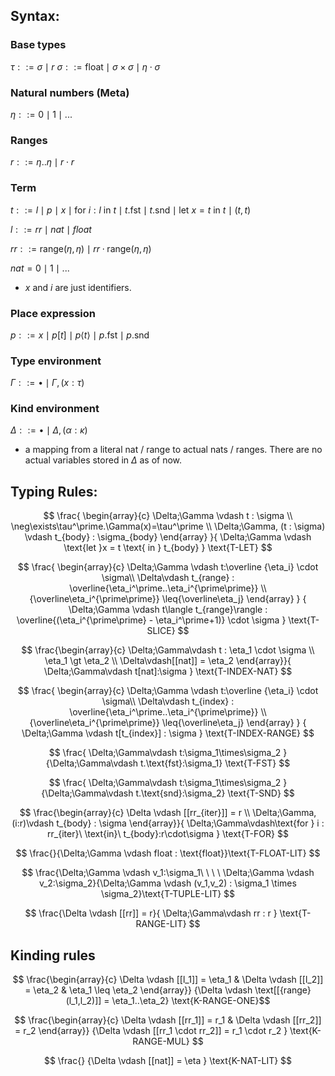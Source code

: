 ## Syntax:
### Base types
$\tau ::= \sigma \mid r$
$\sigma ::= \text{float}\mid \sigma \times \sigma \mid \eta \cdot \sigma$

### Natural numbers (Meta)
$\eta ::= 0 \mid 1 \mid ...$

### Ranges
$r ::= \eta..\eta \mid r \cdot r$

### Term
$t ::= l \mid p \mid x \mid \text{for } i : l\ \text{in}\ t \mid t.\text{fst} \mid t.\text{snd} \mid \text{let } x =t \text{ in } t \mid (t,t)$

$l ::= rr  \mid nat \mid float$

$rr::= \text{range}(\eta,\eta) \mid rr \cdot \text{range}(\eta,\eta)$

$nat = 0 \mid 1 \mid ...$
- $x$ and $i$ are just identifiers.

### Place expression
$p ::= x \mid p[t] \mid p\langle t \rangle \mid p.\text{fst}\mid p.\text{snd}$
### Type environment
$\Gamma ::= \bullet \mid \Gamma,(x:\tau)$
### Kind environment
$\Delta ::= \bullet \mid \Delta,(\alpha : \kappa)$
- a mapping from a literal nat / range to actual nats / ranges. There are no actual variables stored in $\Delta$ as of now.
## Typing Rules:


$$
\frac{
  \begin{array}{c}
    \Delta;\Gamma \vdash t : \sigma \\
    \neg\exists\tau^\prime.\Gamma(x)=\tau^\prime \\
    \Delta;\Gamma, (t : \sigma) \vdash  t_{body} : \sigma_{body}
  \end{array}
}{
  \Delta;\Gamma \vdash \text{let }x = t \text{ in } t_{body}
}
\text{T-LET}
$$

$$
\frac{
    \begin{array}{c}
        \Delta;\Gamma \vdash t:\overline {\eta_i} \cdot \sigma\\
        \Delta\vdash t_{range} : \overline{\eta_i^\prime..\eta_i^{\prime\prime}} \\
        {\overline\eta_i^{\prime\prime}} \leq{\overline\eta_j}
    \end{array}
}
{
    \Delta;\Gamma \vdash t\langle t_{range}\rangle : \overline{(\eta_i^{\prime\prime} - \eta_i^\prime+1)} \cdot \sigma 
}
\text{T-SLICE}
$$


$$
\frac{\begin{array}{c}
    \Delta;\Gamma\vdash t : \eta_1 \cdot \sigma \\ \eta_1 \gt \eta_2 \\
    \Delta\vdash[[nat]] = \eta_2
\end{array}}{
    \Delta;\Gamma\vdash t[nat]:\sigma 
}
\text{T-INDEX-NAT}
$$

$$
\frac{
    \begin{array}{c}
        \Delta;\Gamma \vdash t:\overline {\eta_i} \cdot \sigma\\
        \Delta\vdash t_{index} : \overline{\eta_i^\prime..\eta_i^{\prime\prime}} \\
        {\overline\eta_i^{\prime\prime}} \leq{\overline\eta_j}
    \end{array}
}
{
    \Delta;\Gamma \vdash t[t_{index}] : \sigma 
}
\text{T-INDEX-RANGE}
$$

$$
\frac{
    \Delta;\Gamma\vdash t:\sigma_1\times\sigma_2
}{\Delta;\Gamma\vdash t.\text{fst}:\sigma_1}
\text{T-FST}
$$

$$
\frac{
    \Delta;\Gamma\vdash t:\sigma_1\times\sigma_2
}{\Delta;\Gamma\vdash t.\text{snd}:\sigma_2}
\text{T-SND}
$$


$$
\frac{\begin{array}{c}
    \Delta \vdash [[rr_{iter}]] = r \\
    \Delta;\Gamma, (i:r)\vdash t_{body} : \sigma
\end{array}}{
    \Delta;\Gamma\vdash\text{for } i : rr_{iter}\ \text{in}\ t_{body}:r\cdot\sigma
}
\text{T-FOR}
$$

<!-- $$
\frac{\Delta \vdash [[l]] = r}{\Delta;\Gamma \vdash l : r}
\text{T-RANGE-LIT}
$$ -->
$$
\frac{}{\Delta;\Gamma \vdash float : \text{float}}\text{T-FLOAT-LIT}
$$

$$
\frac{\Delta;\Gamma \vdash v_1:\sigma_1\ \ \ \  \Delta;\Gamma \vdash v_2:\sigma_2}{\Delta;\Gamma \vdash (v_1,v_2) : \sigma_1 \times \sigma_2}\text{T-TUPLE-LIT}
$$

$$
\frac{\Delta \vdash [[rr]] = r}{
    \Delta;\Gamma\vdash rr : r
}
\text{T-RANGE-LIT}
$$

## Kinding rules

$$
\frac{\begin{array}{c}
\Delta \vdash [[l_1]] = \eta_1 &
\Delta \vdash [[l_2]] = \eta_2 &
\eta_1 \leq \eta_2
\end{array}}
{\Delta \vdash \text[[{range}(l_1,l_2)]] = \eta_1..\eta_2}
\text{K-RANGE-ONE}$$

$$
\frac{\begin{array}{c}
    \Delta \vdash [[rr_1]] = r_1 & \Delta \vdash [[rr_2]] = r_2
\end{array}}
{\Delta \vdash [[rr_1 \cdot rr_2]] = r_1 \cdot r_2 }
\text{K-RANGE-MUL}
$$


$$
\frac{}
{\Delta \vdash [[nat]] = \eta }
\text{K-NAT-LIT}
$$
